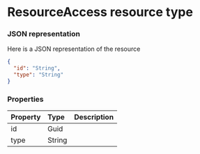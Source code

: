 # ResourceAccess resource type



### JSON representation

Here is a JSON representation of the resource

```json
{
  "id": "String",
  "type": "String"
}

```
### Properties
| Property	   | Type	|Description|
|:---------------|:--------|:----------|
|id|Guid||
|type|String||

<!-- uuid: 2fef37ec-d8c0-44d4-9759-41788d27a9e7\n2015-10-09 15:15:46 UTC -->